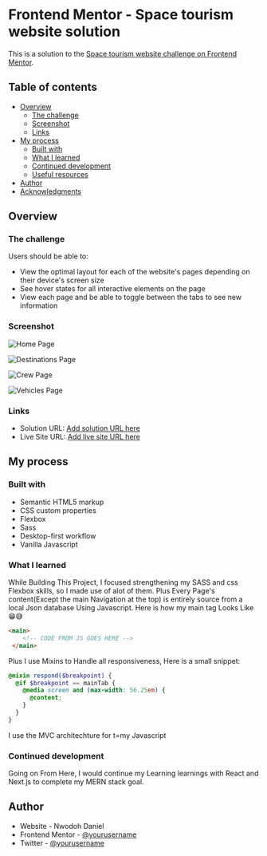 # Frontend Mentor - Space tourism website solution

This is a solution to the [Space tourism website challenge on Frontend Mentor](https://www.frontendmentor.io/challenges/space-tourism-multipage-website-gRWj1URZ3).
## Table of contents

- [Overview](#overview)
  - [The challenge](#the-challenge)
  - [Screenshot](#screenshot)
  - [Links](#links)
- [My process](#my-process)
  - [Built with](#built-with)
  - [What I learned](#what-i-learned)
  - [Continued development](#continued-development)
  - [Useful resources](#useful-resources)
- [Author](#author)
- [Acknowledgments](#acknowledgments)

## Overview

### The challenge

Users should be able to:

- View the optimal layout for each of the website's pages depending on their device's screen size
- See hover states for all interactive elements on the page
- View each page and be able to toggle between the tabs to see new information

### Screenshot

![Home Page](./screeshots/home.png)

![Destinations Page](./screeshots/destination.png)

![Crew Page](./screeshots/crew.png)

![Vehicles Page](./screeshots/vehicle.png)

### Links

- Solution URL: [Add solution URL here](https://github.com/Cross-companion/space-tourism-app)
- Live Site URL: [Add live site URL here](https://space-tourism-app-omega.vercel.app)

## My process

### Built with

- Semantic HTML5 markup
- CSS custom properties
- Flexbox
- Sass
- Desktop-first workflow
- Vanilla Javascript

### What I learned
While Building This Project, I focused strengthening my SASS and css Flexbox skills, so I made use of alot of them. Plus Every Page's content(Except the main Navigation at the top) is entirely source from a local Json database Using Javascript. Here is how my main tag Looks Like😁😅

```html
<main>
    <!-- CODE FROM JS GOES HERE -->
 </main>
```
Plus I use Mixins to Handle all responsiveness, Here is a small snippet:
```scss
@mixin respond($breakpoint) {
  @if $breakpoint == mainTab {
    @media screen and (max-width: 56.25em) {
      @content;
    }
  }
}
```
I use the MVC architechture for t=my Javascript

### Continued development

Going on From Here, I would continue my Learning learnings with React and Next.js to complete my MERN stack goal. 


## Author

- Website - Nwodoh Daniel
- Frontend Mentor - [@yourusername](https://www.frontendmentor.io/profile/Cross-companion)
- Twitter - [@yourusername](https://www.twitter.com/Cross_companion)

